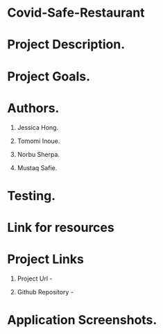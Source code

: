 # Covid-Safe-Restaurant

# Project Description.
 
  

# Project Goals.



# Authors.
 
 1. Jessica Hong.

 2. Tomomi Inoue.

 3. Norbu Sherpa.

 4. Mustaq Safie.

# Testing.



# Link for resources

 

# Project Links

1. Project Url -

2. Github Repository -

# Application Screenshots.